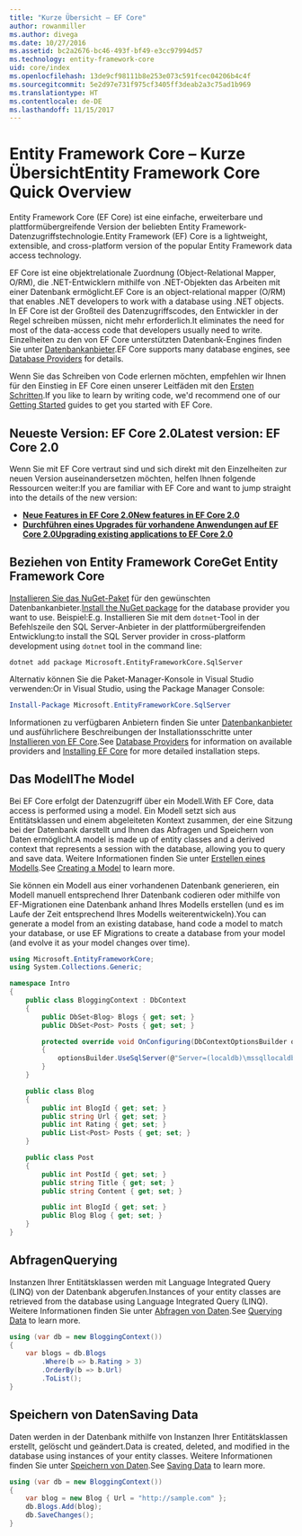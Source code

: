 ```yaml
---
title: "Kurze Übersicht – EF Core"
author: rowanmiller
ms.author: divega
ms.date: 10/27/2016
ms.assetid: bc2a2676-bc46-493f-bf49-e3cc97994d57
ms.technology: entity-framework-core
uid: core/index
ms.openlocfilehash: 13de9cf98111b8e253e073c591fcec04206b4c4f
ms.sourcegitcommit: 5e2d97e731f975cf3405ff3deab2a3c75ad1b969
ms.translationtype: HT
ms.contentlocale: de-DE
ms.lasthandoff: 11/15/2017
---
```

# <a name="entity-framework-core-quick-overview"></a><span data-ttu-id="f9c66-102">Entity Framework Core – Kurze Übersicht</span><span class="sxs-lookup"><span data-stu-id="f9c66-102">Entity Framework Core Quick Overview</span></span>

<span data-ttu-id="f9c66-103">Entity Framework Core (EF Core) ist eine einfache, erweiterbare und plattformübergreifende Version der beliebten Entity Framework-Datenzugriffstechnologie.</span><span class="sxs-lookup"><span data-stu-id="f9c66-103">Entity Framework (EF) Core is a lightweight, extensible, and cross-platform version of the popular Entity Framework data access technology.</span></span>

<span data-ttu-id="f9c66-104">EF Core ist eine objektrelationale Zuordnung (Object-Relational Mapper, O/RM), die .NET-Entwicklern mithilfe von .NET-Objekten das Arbeiten mit einer Datenbank ermöglicht.</span><span class="sxs-lookup"><span data-stu-id="f9c66-104">EF Core is an object-relational mapper (O/RM) that enables .NET developers to work with a database using .NET objects.</span></span> <span data-ttu-id="f9c66-105">In EF Core ist der Großteil des Datenzugriffscodes, den Entwickler in der Regel schreiben müssen, nicht mehr erforderlich.</span><span class="sxs-lookup"><span data-stu-id="f9c66-105">It eliminates the need for most of the data-access code that developers usually need to write.</span></span> <span data-ttu-id="f9c66-106">Einzelheiten zu den von EF Core unterstützten Datenbank-Engines finden Sie unter [Datenbankanbieter](providers/index.md).</span><span class="sxs-lookup"><span data-stu-id="f9c66-106">EF Core supports many database engines, see [Database Providers](providers/index.md) for details.</span></span>

<span data-ttu-id="f9c66-107">Wenn Sie das Schreiben von Code erlernen möchten, empfehlen wir Ihnen für den Einstieg in EF Core einen unserer Leitfäden mit den [Ersten Schritten](get-started/index.md).</span><span class="sxs-lookup"><span data-stu-id="f9c66-107">If you like to learn by writing code, we'd recommend one of our [Getting Started](get-started/index.md) guides to get you started with EF Core.</span></span>

## <a name="latest-version-ef-core-20"></a><span data-ttu-id="f9c66-108">Neueste Version: EF Core 2.0</span><span class="sxs-lookup"><span data-stu-id="f9c66-108">Latest version: EF Core 2.0</span></span>

<span data-ttu-id="f9c66-109">Wenn Sie mit EF Core vertraut sind und sich direkt mit den Einzelheiten zur neuen Version auseinandersetzen möchten, helfen Ihnen folgende Ressourcen weiter:</span><span class="sxs-lookup"><span data-stu-id="f9c66-109">If you are familiar with EF Core and want to jump straight into the details of the new version:</span></span>

- <span data-ttu-id="f9c66-110">**[Neue Features in EF Core 2.0](what-is-new/index.md)**</span><span class="sxs-lookup"><span data-stu-id="f9c66-110">**[New features in EF Core 2.0](what-is-new/index.md)**</span></span>
- <span data-ttu-id="f9c66-111">**[Durchführen eines Upgrades für vorhandene Anwendungen auf EF Core 2.0](miscellaneous/1x-2x-upgrade.md)**</span><span class="sxs-lookup"><span data-stu-id="f9c66-111">**[Upgrading existing applications to EF Core 2.0](miscellaneous/1x-2x-upgrade.md)**</span></span>

## <a name="get-entity-framework-core"></a><span data-ttu-id="f9c66-112">Beziehen von Entity Framework Core</span><span class="sxs-lookup"><span data-stu-id="f9c66-112">Get Entity Framework Core</span></span>

<span data-ttu-id="f9c66-113">[Installieren Sie das NuGet-Paket](https://docs.nuget.org/ndocs/quickstart/use-a-package) für den gewünschten Datenbankanbieter.</span><span class="sxs-lookup"><span data-stu-id="f9c66-113">[Install the NuGet package](https://docs.nuget.org/ndocs/quickstart/use-a-package) for the database provider you want to use.</span></span> <span data-ttu-id="f9c66-114">Beispiel:</span><span class="sxs-lookup"><span data-stu-id="f9c66-114">E.g.</span></span> <span data-ttu-id="f9c66-115">Installieren Sie mit dem `dotnet`-Tool in der Befehlszeile den SQL Server-Anbieter in der plattformübergreifenden Entwicklung:</span><span class="sxs-lookup"><span data-stu-id="f9c66-115">to install the SQL Server provider in cross-platform development using `dotnet` tool in the command line:</span></span>

``` Console
dotnet add package Microsoft.EntityFrameworkCore.SqlServer
```

<span data-ttu-id="f9c66-116">Alternativ können Sie die Paket-Manager-Konsole in Visual Studio verwenden:</span><span class="sxs-lookup"><span data-stu-id="f9c66-116">Or in Visual Studio, using the Package Manager Console:</span></span>

``` PowerShell
Install-Package Microsoft.EntityFrameworkCore.SqlServer
```
<span data-ttu-id="f9c66-117">Informationen zu verfügbaren Anbietern finden Sie unter [Datenbankanbieter](providers/index.md) und ausführlichere Beschreibungen der Installationsschritte unter [Installieren von EF Core](get-started/install/index.md).</span><span class="sxs-lookup"><span data-stu-id="f9c66-117">See [Database Providers](providers/index.md) for information on available providers and [Installing EF Core](get-started/install/index.md) for more detailed installation steps.</span></span>

## <a name="the-model"></a><span data-ttu-id="f9c66-118">Das Modell</span><span class="sxs-lookup"><span data-stu-id="f9c66-118">The Model</span></span>

<span data-ttu-id="f9c66-119">Bei EF Core erfolgt der Datenzugriff über ein Modell.</span><span class="sxs-lookup"><span data-stu-id="f9c66-119">With EF Core, data access is performed using a model.</span></span> <span data-ttu-id="f9c66-120">Ein Modell setzt sich aus Entitätsklassen und einem abgeleiteten Kontext zusammen, der eine Sitzung bei der Datenbank darstellt und Ihnen das Abfragen und Speichern von Daten ermöglicht.</span><span class="sxs-lookup"><span data-stu-id="f9c66-120">A model is made up of entity classes and a derived context that represents a session with the database, allowing you to query and save data.</span></span> <span data-ttu-id="f9c66-121">Weitere Informationen finden Sie unter [Erstellen eines Modells](modeling/index.md).</span><span class="sxs-lookup"><span data-stu-id="f9c66-121">See [Creating a Model](modeling/index.md) to learn more.</span></span>

<span data-ttu-id="f9c66-122">Sie können ein Modell aus einer vorhandenen Datenbank generieren, ein Modell manuell entsprechend Ihrer Datenbank codieren oder mithilfe von EF-Migrationen eine Datenbank anhand Ihres Modells erstellen (und es im Laufe der Zeit entsprechend Ihres Modells weiterentwickeln).</span><span class="sxs-lookup"><span data-stu-id="f9c66-122">You can generate a model from an existing database, hand code a model to match your database, or use EF Migrations to create a database from your model (and evolve it as your model changes over time).</span></span>

``` csharp
using Microsoft.EntityFrameworkCore;
using System.Collections.Generic;

namespace Intro
{
    public class BloggingContext : DbContext
    {
        public DbSet<Blog> Blogs { get; set; }
        public DbSet<Post> Posts { get; set; }

        protected override void OnConfiguring(DbContextOptionsBuilder optionsBuilder)
        {
            optionsBuilder.UseSqlServer(@"Server=(localdb)\mssqllocaldb;Database=MyDatabase;Trusted_Connection=True;");
        }
    }

    public class Blog
    {
        public int BlogId { get; set; }
        public string Url { get; set; }
        public int Rating { get; set; }
        public List<Post> Posts { get; set; }
    }

    public class Post
    {
        public int PostId { get; set; }
        public string Title { get; set; }
        public string Content { get; set; }

        public int BlogId { get; set; }
        public Blog Blog { get; set; }
    }
}
```

## <a name="querying"></a><span data-ttu-id="f9c66-123">Abfragen</span><span class="sxs-lookup"><span data-stu-id="f9c66-123">Querying</span></span>

<span data-ttu-id="f9c66-124">Instanzen Ihrer Entitätsklassen werden mit Language Integrated Query (LINQ) von der Datenbank abgerufen.</span><span class="sxs-lookup"><span data-stu-id="f9c66-124">Instances of your entity classes are retrieved from the database using Language Integrated Query (LINQ).</span></span> <span data-ttu-id="f9c66-125">Weitere Informationen finden Sie unter [Abfragen von Daten](querying/index.md).</span><span class="sxs-lookup"><span data-stu-id="f9c66-125">See [Querying Data](querying/index.md) to learn more.</span></span>

``` csharp
using (var db = new BloggingContext())
{
    var blogs = db.Blogs
        .Where(b => b.Rating > 3)
        .OrderBy(b => b.Url)
        .ToList();
}
```

## <a name="saving-data"></a><span data-ttu-id="f9c66-126">Speichern von Daten</span><span class="sxs-lookup"><span data-stu-id="f9c66-126">Saving Data</span></span>

<span data-ttu-id="f9c66-127">Daten werden in der Datenbank mithilfe von Instanzen Ihrer Entitätsklassen erstellt, gelöscht und geändert.</span><span class="sxs-lookup"><span data-stu-id="f9c66-127">Data is created, deleted, and modified in the database using instances of your entity classes.</span></span> <span data-ttu-id="f9c66-128">Weitere Informationen finden Sie unter [Speichern von Daten](saving/index.md).</span><span class="sxs-lookup"><span data-stu-id="f9c66-128">See [Saving Data](saving/index.md) to learn more.</span></span>

``` csharp
using (var db = new BloggingContext())
{
    var blog = new Blog { Url = "http://sample.com" };
    db.Blogs.Add(blog);
    db.SaveChanges();
}
```
